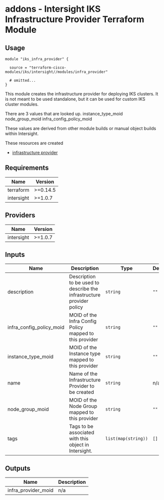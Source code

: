 # addons - Intersight IKS Infrastructure Provider Terraform Module

## Usage

```hcl
module "iks_infra_provider" {

  source = "terraform-cisco-modules/iks/intersight//modules/infra_provider"

  # omitted...
}
```

This module creates the infrastructure provider for deploying IKS clusters.  It is not meant to be used standalone, but it can be used for custom IKS cluster modules.

There are 3 values that are looked up. 
instance_type_moid
node_group_moid
infra_config_policy_moid

These values are derived from other module builds or manual object builds within Intersight.


These resources are created
* [infrastructure provider](https://registry.terraform.io/providers/CiscoDevNet/intersight/latest/docs/resources/kubernetes_virtual_machine_infrastructure_provider)



<!-- BEGINNING OF PRE-COMMIT-TERRAFORM DOCS HOOK -->
## Requirements

| Name | Version |
|------|---------|
| terraform | >=0.14.5 |
| intersight | >=1.0.7 |

## Providers

| Name | Version |
|------|---------|
| intersight | >=1.0.7 |

## Inputs

| Name | Description | Type | Default | Required |
|------|-------------|------|---------|:--------:|
| description | Description to be used to describe the infrastructure provider policy | `string` | `""` | no |
| infra\_config\_policy\_moid | MOID of the Infra Config Policy mapped to this provider | `string` | `""` | no |
| instance\_type\_moid | MOID of the Instance type mapped to this provider | `string` | `""` | no |
| name | Name of the Infrastructure Provider to be created | `string` | n/a | yes |
| node\_group\_moid | MOID of the Node Group mapped to this provider | `string` | `""` | no |
| tags | Tags to be associated with this object in Intersight. | `list(map(string))` | `[]` | no |

## Outputs

| Name | Description |
|------|-------------|
| infra\_provider\_moid | n/a |

<!-- END OF PRE-COMMIT-TERRAFORM DOCS HOOK -->